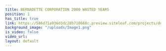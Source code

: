 ```yaml
---
title: BERNADETTE CORPORATION 2000 WASTED YEARS
position: 1
has_title: true
link: https://586d71a936d3dc28b710668c.preview.siteleaf.com/projects/demo5/
background_image: "/uploads/Image1.png"
is_video: false
video_url: 
layout: default
---
```


